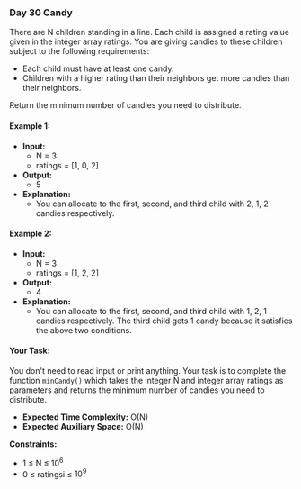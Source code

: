 ### Day 30 **Candy**

There are N children standing in a line. Each child is assigned a rating value given in the integer array ratings.
You are giving candies to these children subject to the following requirements:

- Each child must have at least one candy.
- Children with a higher rating than their neighbors get more candies than their neighbors.

Return the minimum number of candies you need to distribute.

#### Example 1:

- **Input:**
    - N = 3  
    - ratings = [1, 0, 2]  
- **Output:**  
    - 5  
- **Explanation:**  
    - You can allocate to the first, second, and third child with 2, 1, 2 candies respectively.

#### Example 2:

- **Input:**  
    - N = 3  
    - ratings = [1, 2, 2]  
- **Output:**  
    - 4  
- **Explanation:**  
    - You can allocate to the first, second, and third child with 1, 2, 1 candies respectively. The third child gets 1 candy because it satisfies the above two conditions.

#### Your Task:
You don't need to read input or print anything. Your task is to complete the function `minCandy()` which takes the integer N and integer array ratings as parameters and returns the minimum number of candies you need to distribute.

- **Expected Time Complexity:** O(N)
- **Expected Auxiliary Space:** O(N)

**Constraints:**
- 1 ≤ N ≤ $10^6$
- 0 ≤ ratingsi ≤ $10^9$
